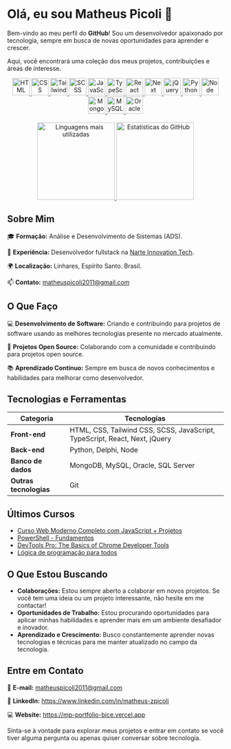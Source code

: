 # Olá, eu sou Matheus Picoli 👋

Bem-vindo ao meu perfil do **GitHub**! Sou um desenvolvedor apaixonado por tecnologia, sempre em busca de novas oportunidades para aprender e crescer.

Aqui, você encontrará uma coleção dos meus projetos, contribuições e áreas de interesse.

<div align="center">
  	<a href="https://github.com/matheuszpicoli">
		<img src="https://cdn.jsdelivr.net/gh/devicons/devicon/icons/html5/html5-original.svg" width="40" alt="HTML" />
		<img src="https://cdn.jsdelivr.net/gh/devicons/devicon/icons/css3/css3-original.svg" width="40" alt="CSS" />
		<img src="https://cdn.jsdelivr.net/gh/devicons/devicon/icons/tailwindcss/tailwindcss-original.svg" width="40" alt="Tailwind CSS" />
		<img src="https://cdn.jsdelivr.net/gh/devicons/devicon/icons/sass/sass-original.svg" width="40" alt="SCSS" />
		<img src="https://cdn.jsdelivr.net/gh/devicons/devicon/icons/javascript/javascript-original.svg" width="40" alt="JavaScript" />
		<img src="https://cdn.jsdelivr.net/gh/devicons/devicon/icons/typescript/typescript-original.svg" width="40" alt="TypeScript" />
		<img src="https://cdn.jsdelivr.net/gh/devicons/devicon/icons/react/react-original.svg" width="40" alt="React" />
		<img src="https://cdn.jsdelivr.net/gh/devicons/devicon/icons/nextjs/nextjs-original.svg" width="40" alt="Next" />
		<img src="https://cdn.jsdelivr.net/gh/devicons/devicon/icons/jquery/jquery-original.svg" width="40" alt="jQuery" />
		<img src="https://cdn.jsdelivr.net/gh/devicons/devicon/icons/python/python-original.svg" width="40" alt="Python" />
		<img src="https://cdn.jsdelivr.net/gh/devicons/devicon/icons/nodejs/nodejs-original.svg" width="40" alt="Node" />
		<img src="https://cdn.jsdelivr.net/gh/devicons/devicon/icons/mongodb/mongodb-original.svg" width="40" alt="MongoDB" />
		<img src="https://cdn.jsdelivr.net/gh/devicons/devicon/icons/mysql/mysql-original.svg" width="40" alt="MySQL" />
		<img src="https://cdn.jsdelivr.net/gh/devicons/devicon/icons/oracle/oracle-original.svg" width="40" alt="Oracle" />
		<div>‎ </div>
		<img height="180em" src="https://github-readme-stats.vercel.app/api/top-langs/?username=matheuszpicoli&layout=compact&langs_count=7&theme=react" alt="Linguagens mais utilizadas" />
		<img height="180em" src="https://github-readme-stats.vercel.app/api?username=matheuszpicoli&show_icons=true&theme=react&count_private=true" alt="Estatísticas do GitHub" />
 	 </a>
</div>


## Sobre Mim

🎓 **Formação:** Análise e Desenvolvimento de Sistemas (ADS).

💼 **Experiência:** Desenvolvedor fullstack na [Narte Innovation Tech](https://www.narte.com.br/).

🌍 **Localização:** Linhares, Espírito Santo. Brasil.

📫 **Contato:** matheuspicoli2011@gmail.com

## O Que Faço

💻 **Desenvolvimento de Software:** Criando e contribuindo para projetos de software usando as melhores tecnologias presente no mercado atualmente.

🚀 **Projetos Open Source:** Colaborando com a comunidade e contribuindo para projetos open source.

📚 **Aprendizado Contínuo:** Sempre em busca de novos conhecimentos e habilidades para melhorar como desenvolvedor.

## Tecnologias e Ferramentas

<div align="center">

| Categoria              | Tecnologias                                                                |
| ---------------------- | -------------------------------------------------------------------------- |
| **Front-end**          | HTML, CSS, Tailwind CSS, SCSS, JavaScript, TypeScript, React, Next, jQuery |
| **Back-end**           | Python, Delphi, Node                                                       |
| **Banco de dados**     | MongoDB, MySQL, Oracle, SQL Server                                         |
| **Outras tecnologias** | Git                                                                        |

</div>

## Últimos Cursos
- [Curso Web Moderno Completo com JavaScript + Projetos](https://www.udemy.com/course/curso-web/?couponCode=ST11MT91624B)
- [PowerShell - Fundamentos](https://www.youtube.com/playlist?list=PLO_mlVzHgDw3EIKrT5rma_rmC4Lcc7ihT)
- [DevTools Pro: The Basics of Chrome Developer Tools](https://www.udemy.com/course/devtools-2017-the-basics-of-chrome-developer-tools/)
- [Lógica de programação para todos](https://www.udemy.com/course/logica-de-programacao-para-todos/)

## O Que Estou Buscando

- **Colaborações:** Estou sempre aberto a colaborar em novos projetos. Se você tem uma ideia ou um projeto interessante, não hesite em me contactar!
- **Oportunidades de Trabalho:** Estou procurando oportunidades para aplicar minhas habilidades e aprender mais em um ambiente desafiador e inovador.
- **Aprendizado e Crescimento:** Busco constantemente aprender novas tecnologias e técnicas para me manter atualizado no campo da tecnologia.

## Entre em Contato


📩 **E-mail:** matheuspicoli2011@gmail.com

💼 **LinkedIn:** https://www.linkedin.com/in/matheus-zpicoli

💻 **Website:**  https://mp-portfolio-bice.vercel.app

Sinta-se à vontade para explorar meus projetos e entrar em contato se você tiver alguma pergunta ou apenas quiser conversar sobre tecnologia.

